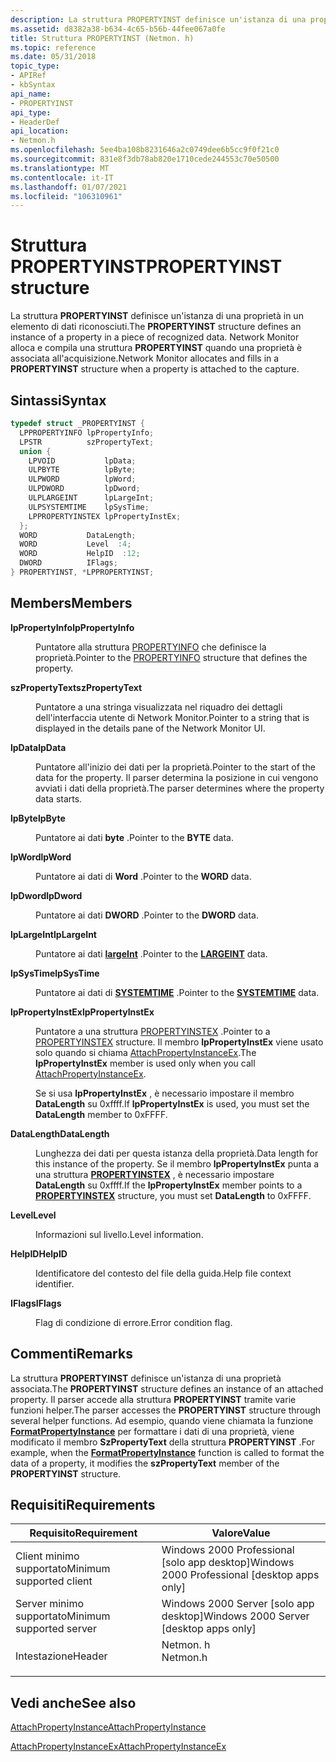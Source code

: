 ```yaml
---
description: La struttura PROPERTYINST definisce un'istanza di una proprietà in un elemento di dati riconosciuti. Network Monitor alloca e compila una struttura PROPERTYINST quando una proprietà è associata all'acquisizione.
ms.assetid: d8382a38-b634-4c65-b56b-44fee067a0fe
title: Struttura PROPERTYINST (Netmon. h)
ms.topic: reference
ms.date: 05/31/2018
topic_type:
- APIRef
- kbSyntax
api_name:
- PROPERTYINST
api_type:
- HeaderDef
api_location:
- Netmon.h
ms.openlocfilehash: 5ee4ba108b8231646a2c0749dee6b5cc9f0f21c0
ms.sourcegitcommit: 831e8f3db78ab820e1710cede244553c70e50500
ms.translationtype: MT
ms.contentlocale: it-IT
ms.lasthandoff: 01/07/2021
ms.locfileid: "106310961"
---
```

# <a name="propertyinst-structure"></a><span data-ttu-id="1c71d-104">Struttura PROPERTYINST</span><span class="sxs-lookup"><span data-stu-id="1c71d-104">PROPERTYINST structure</span></span>

<span data-ttu-id="1c71d-105">La struttura **PROPERTYINST** definisce un'istanza di una proprietà in un elemento di dati riconosciuti.</span><span class="sxs-lookup"><span data-stu-id="1c71d-105">The **PROPERTYINST** structure defines an instance of a property in a piece of recognized data.</span></span> <span data-ttu-id="1c71d-106">Network Monitor alloca e compila una struttura **PROPERTYINST** quando una proprietà è associata all'acquisizione.</span><span class="sxs-lookup"><span data-stu-id="1c71d-106">Network Monitor allocates and fills in a **PROPERTYINST** structure when a property is attached to the capture.</span></span>

## <a name="syntax"></a><span data-ttu-id="1c71d-107">Sintassi</span><span class="sxs-lookup"><span data-stu-id="1c71d-107">Syntax</span></span>


```C++
typedef struct _PROPERTYINST {
  LPPROPERTYINFO lpPropertyInfo;
  LPSTR          szPropertyText;
  union {
    LPVOID           lpData;
    ULPBYTE          lpByte;
    ULPWORD          lpWord;
    ULPDWORD         lpDword;
    ULPLARGEINT      lpLargeInt;
    ULPSYSTEMTIME    lpSysTime;
    LPPROPERTYINSTEX lpPropertyInstEx;
  };
  WORD           DataLength;
  WORD           Level  :4;
  WORD           HelpID  :12;
  DWORD          IFlags;
} PROPERTYINST, *LPPROPERTYINST;
```



## <a name="members"></a><span data-ttu-id="1c71d-108">Members</span><span class="sxs-lookup"><span data-stu-id="1c71d-108">Members</span></span>

<dl> <dt>

<span data-ttu-id="1c71d-109">**lpPropertyInfo**</span><span class="sxs-lookup"><span data-stu-id="1c71d-109">**lpPropertyInfo**</span></span>
</dt> <dd>

<span data-ttu-id="1c71d-110">Puntatore alla struttura [PROPERTYINFO](propertyinfo.md) che definisce la proprietà.</span><span class="sxs-lookup"><span data-stu-id="1c71d-110">Pointer to the [PROPERTYINFO](propertyinfo.md) structure that defines the property.</span></span>

</dd> <dt>

<span data-ttu-id="1c71d-111">**szPropertyText**</span><span class="sxs-lookup"><span data-stu-id="1c71d-111">**szPropertyText**</span></span>
</dt> <dd>

<span data-ttu-id="1c71d-112">Puntatore a una stringa visualizzata nel riquadro dei dettagli dell'interfaccia utente di Network Monitor.</span><span class="sxs-lookup"><span data-stu-id="1c71d-112">Pointer to a string that is displayed in the details pane of the Network Monitor UI.</span></span>

</dd> <dt>

<span data-ttu-id="1c71d-113">**lpData**</span><span class="sxs-lookup"><span data-stu-id="1c71d-113">**lpData**</span></span>
</dt> <dd>

<span data-ttu-id="1c71d-114">Puntatore all'inizio dei dati per la proprietà.</span><span class="sxs-lookup"><span data-stu-id="1c71d-114">Pointer to the start of the data for the property.</span></span> <span data-ttu-id="1c71d-115">Il parser determina la posizione in cui vengono avviati i dati della proprietà.</span><span class="sxs-lookup"><span data-stu-id="1c71d-115">The parser determines where the property data starts.</span></span>

</dd> <dt>

<span data-ttu-id="1c71d-116">**lpByte**</span><span class="sxs-lookup"><span data-stu-id="1c71d-116">**lpByte**</span></span>
</dt> <dd>

<span data-ttu-id="1c71d-117">Puntatore ai dati **byte** .</span><span class="sxs-lookup"><span data-stu-id="1c71d-117">Pointer to the **BYTE** data.</span></span>

</dd> <dt>

<span data-ttu-id="1c71d-118">**lpWord**</span><span class="sxs-lookup"><span data-stu-id="1c71d-118">**lpWord**</span></span>
</dt> <dd>

<span data-ttu-id="1c71d-119">Puntatore ai dati di **Word** .</span><span class="sxs-lookup"><span data-stu-id="1c71d-119">Pointer to the **WORD** data.</span></span>

</dd> <dt>

<span data-ttu-id="1c71d-120">**lpDword**</span><span class="sxs-lookup"><span data-stu-id="1c71d-120">**lpDword**</span></span>
</dt> <dd>

<span data-ttu-id="1c71d-121">Puntatore ai dati **DWORD** .</span><span class="sxs-lookup"><span data-stu-id="1c71d-121">Pointer to the **DWORD** data.</span></span>

</dd> <dt>

<span data-ttu-id="1c71d-122">**lpLargeInt**</span><span class="sxs-lookup"><span data-stu-id="1c71d-122">**lpLargeInt**</span></span>
</dt> <dd>

<span data-ttu-id="1c71d-123">Puntatore ai dati [**largeInt**](largeint.md) .</span><span class="sxs-lookup"><span data-stu-id="1c71d-123">Pointer to the [**LARGEINT**](largeint.md) data.</span></span>

</dd> <dt>

<span data-ttu-id="1c71d-124">**lpSysTime**</span><span class="sxs-lookup"><span data-stu-id="1c71d-124">**lpSysTime**</span></span>
</dt> <dd>

<span data-ttu-id="1c71d-125">Puntatore ai dati di [**SYSTEMTIME**](/windows/desktop/api/minwinbase/ns-minwinbase-systemtime) .</span><span class="sxs-lookup"><span data-stu-id="1c71d-125">Pointer to the [**SYSTEMTIME**](/windows/desktop/api/minwinbase/ns-minwinbase-systemtime) data.</span></span>

</dd> <dt>

<span data-ttu-id="1c71d-126">**lpPropertyInstEx**</span><span class="sxs-lookup"><span data-stu-id="1c71d-126">**lpPropertyInstEx**</span></span>
</dt> <dd>

<span data-ttu-id="1c71d-127">Puntatore a una struttura [PROPERTYINSTEX](propertyinstex.md) .</span><span class="sxs-lookup"><span data-stu-id="1c71d-127">Pointer to a [PROPERTYINSTEX](propertyinstex.md) structure.</span></span> <span data-ttu-id="1c71d-128">Il membro **lpPropertyInstEx** viene usato solo quando si chiama [AttachPropertyInstanceEx](attachpropertyinstanceex.md).</span><span class="sxs-lookup"><span data-stu-id="1c71d-128">The **lpPropertyInstEx** member is used only when you call [AttachPropertyInstanceEx](attachpropertyinstanceex.md).</span></span>

<span data-ttu-id="1c71d-129">Se si usa **lpPropertyInstEx** , è necessario impostare il membro **DataLength** su 0xffff.</span><span class="sxs-lookup"><span data-stu-id="1c71d-129">If **lpPropertyInstEx** is used, you must set the **DataLength** member to 0xFFFF.</span></span>

</dd> <dt>

<span data-ttu-id="1c71d-130">**DataLength**</span><span class="sxs-lookup"><span data-stu-id="1c71d-130">**DataLength**</span></span>
</dt> <dd>

<span data-ttu-id="1c71d-131">Lunghezza dei dati per questa istanza della proprietà.</span><span class="sxs-lookup"><span data-stu-id="1c71d-131">Data length for this instance of the property.</span></span> <span data-ttu-id="1c71d-132">Se il membro **lpPropertyInstEx** punta a una struttura [**PROPERTYINSTEX**](propertyinstex.md) , è necessario impostare **DataLength** su 0xffff.</span><span class="sxs-lookup"><span data-stu-id="1c71d-132">If the **lpPropertyInstEx** member points to a [**PROPERTYINSTEX**](propertyinstex.md) structure, you must set **DataLength** to 0xFFFF.</span></span>

</dd> <dt>

<span data-ttu-id="1c71d-133">**Level**</span><span class="sxs-lookup"><span data-stu-id="1c71d-133">**Level**</span></span>
</dt> <dd>

<span data-ttu-id="1c71d-134">Informazioni sul livello.</span><span class="sxs-lookup"><span data-stu-id="1c71d-134">Level information.</span></span>

</dd> <dt>

<span data-ttu-id="1c71d-135">**HelpID**</span><span class="sxs-lookup"><span data-stu-id="1c71d-135">**HelpID**</span></span>
</dt> <dd>

<span data-ttu-id="1c71d-136">Identificatore del contesto del file della guida.</span><span class="sxs-lookup"><span data-stu-id="1c71d-136">Help file context identifier.</span></span>

</dd> <dt>

<span data-ttu-id="1c71d-137">**IFlags**</span><span class="sxs-lookup"><span data-stu-id="1c71d-137">**IFlags**</span></span>
</dt> <dd>

<span data-ttu-id="1c71d-138">Flag di condizione di errore.</span><span class="sxs-lookup"><span data-stu-id="1c71d-138">Error condition flag.</span></span>

</dd> </dl>

## <a name="remarks"></a><span data-ttu-id="1c71d-139">Commenti</span><span class="sxs-lookup"><span data-stu-id="1c71d-139">Remarks</span></span>

<span data-ttu-id="1c71d-140">La struttura **PROPERTYINST** definisce un'istanza di una proprietà associata.</span><span class="sxs-lookup"><span data-stu-id="1c71d-140">The **PROPERTYINST** structure defines an instance of an attached property.</span></span> <span data-ttu-id="1c71d-141">Il parser accede alla struttura **PROPERTYINST** tramite varie funzioni helper.</span><span class="sxs-lookup"><span data-stu-id="1c71d-141">The parser accesses the **PROPERTYINST** structure through several helper functions.</span></span> <span data-ttu-id="1c71d-142">Ad esempio, quando viene chiamata la funzione [**FormatPropertyInstance**](formatpropertyinstance.md) per formattare i dati di una proprietà, viene modificato il membro **SzPropertyText** della struttura **PROPERTYINST** .</span><span class="sxs-lookup"><span data-stu-id="1c71d-142">For example, when the [**FormatPropertyInstance**](formatpropertyinstance.md) function is called to format the data of a property, it modifies the **szPropertyText** member of the **PROPERTYINST** structure.</span></span>

## <a name="requirements"></a><span data-ttu-id="1c71d-143">Requisiti</span><span class="sxs-lookup"><span data-stu-id="1c71d-143">Requirements</span></span>



| <span data-ttu-id="1c71d-144">Requisito</span><span class="sxs-lookup"><span data-stu-id="1c71d-144">Requirement</span></span> | <span data-ttu-id="1c71d-145">Valore</span><span class="sxs-lookup"><span data-stu-id="1c71d-145">Value</span></span> |
|-------------------------------------|-------------------------------------------------------------------------------------|
| <span data-ttu-id="1c71d-146">Client minimo supportato</span><span class="sxs-lookup"><span data-stu-id="1c71d-146">Minimum supported client</span></span><br/> | <span data-ttu-id="1c71d-147">Windows 2000 Professional \[solo app desktop\]</span><span class="sxs-lookup"><span data-stu-id="1c71d-147">Windows 2000 Professional \[desktop apps only\]</span></span><br/>                          |
| <span data-ttu-id="1c71d-148">Server minimo supportato</span><span class="sxs-lookup"><span data-stu-id="1c71d-148">Minimum supported server</span></span><br/> | <span data-ttu-id="1c71d-149">Windows 2000 Server \[solo app desktop\]</span><span class="sxs-lookup"><span data-stu-id="1c71d-149">Windows 2000 Server \[desktop apps only\]</span></span><br/>                                |
| <span data-ttu-id="1c71d-150">Intestazione</span><span class="sxs-lookup"><span data-stu-id="1c71d-150">Header</span></span><br/>                   | <dl> <span data-ttu-id="1c71d-151"><dt>Netmon. h</dt></span><span class="sxs-lookup"><span data-stu-id="1c71d-151"><dt>Netmon.h</dt></span></span> </dl> |



## <a name="see-also"></a><span data-ttu-id="1c71d-152">Vedi anche</span><span class="sxs-lookup"><span data-stu-id="1c71d-152">See also</span></span>

<dl> <dt>

[<span data-ttu-id="1c71d-153">AttachPropertyInstance</span><span class="sxs-lookup"><span data-stu-id="1c71d-153">AttachPropertyInstance</span></span>](attachpropertyinstance.md)
</dt> <dt>

[<span data-ttu-id="1c71d-154">AttachPropertyInstanceEx</span><span class="sxs-lookup"><span data-stu-id="1c71d-154">AttachPropertyInstanceEx</span></span>](attachpropertyinstanceex.md)
</dt> </dl>

 

